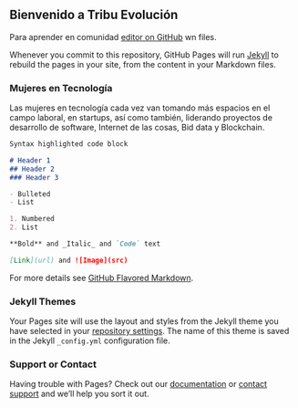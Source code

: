 ## Bienvenido a Tribu Evolución

Para aprender en comunidad [editor on GitHub](https://github.com/marthaisabel/marthaisabel.github.io/edit/master/index.md) wn files.

Whenever you commit to this repository, GitHub Pages will run [Jekyll](https://jekyllrb.com/) to rebuild the pages in your site, from the content in your Markdown files.

### Mujeres en Tecnología

Las mujeres en tecnología cada vez van tomando más espacios en el campo laboral, en startups, así como también, liderando proyectos de desarrollo de software, Internet de las cosas, Bid data y Blockchain.

```markdown
Syntax highlighted code block

# Header 1
## Header 2
### Header 3

- Bulleted
- List

1. Numbered
2. List

**Bold** and _Italic_ and `Code` text

[Link](url) and ![Image](src)
```

For more details see [GitHub Flavored Markdown](https://guides.github.com/features/mastering-markdown/).

### Jekyll Themes

Your Pages site will use the layout and styles from the Jekyll theme you have selected in your [repository settings](https://github.com/marthaisabel/marthaisabel.github.io/settings). The name of this theme is saved in the Jekyll `_config.yml` configuration file.

### Support or Contact

Having trouble with Pages? Check out our [documentation](https://help.github.com/categories/github-pages-basics/) or [contact support](https://github.com/contact) and we’ll help you sort it out.
